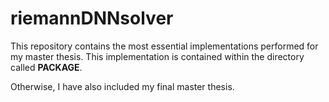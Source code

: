 # riemannDNNsolver
This repository contains the most essential implementations performed for my master 
thesis. This implementation is contained within the directory called **PACKAGE**.

Otherwise, I have also included my final master thesis.
